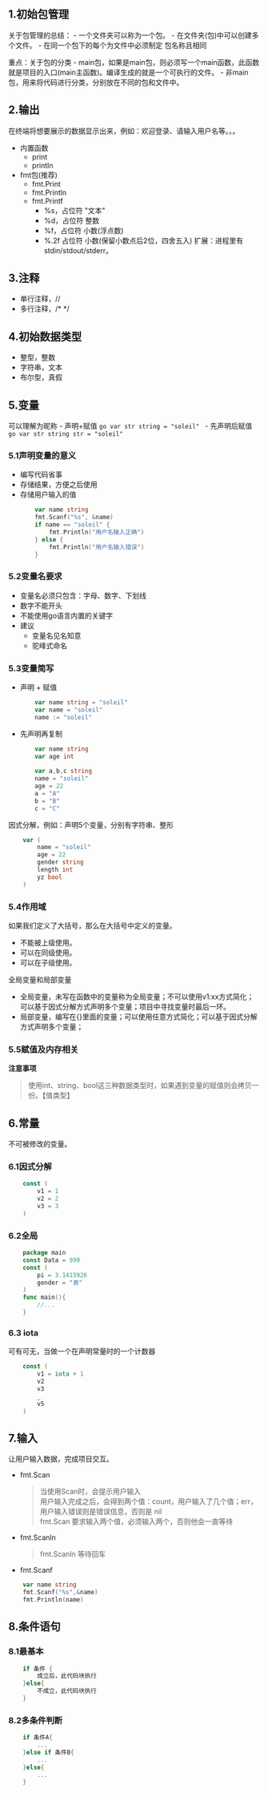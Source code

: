 ## 1.初始包管理
关于包管理的总结：
    - 一个文件夹可以称为一个包。
    - 在文件夹(包)中可以创建多个文件。
    - 在同一个包下的每个为文件中必须制定 包名称且相同

重点：关于包的分类
    - main包，如果是main包，则必须写一个main函数，此函数就是项目的入口(main主函数)。编译生成的就是一个可执行的文件。
    - 非main包，用来将代码进行分类，分别放在不同的包和文件中。

## 2.输出
在终端将想要展示的数据显示出来，例如：欢迎登录、请输入用户名等。。。
- 内置函数
    - print
    - println
- fmt包(推荐)
    - fmt.Print
    - fmt.Println
    - fmt.Printf
        - %s，占位符 "文本"
        - %d，占位符 整数
        - %f，占位符 小数(浮点数)
        - %.2f 占位符 小数(保留小数点后2位，四舍五入)
扩展：进程里有stdin/stdout/stderr。

## 3.注释
- 单行注释，//
- 多行注释，/* */

## 4.初始数据类型
- 整型，整数
- 字符串，文本
- 布尔型，真假

## 5.变量
可以理解为昵称
    - 声明+赋值
    ```go
        var str string = "soleil"
    ```
    - 先声明后赋值
    ```go
        var str string
        str = "soleil"
    ```
### 5.1声明变量的意义
  - 编写代码省事
  - 存储结果，方便之后使用
  - 存储用户输入的值
    ```go
        var name string
        fmt.Scanf("%s", &name)
        if name == "soleil" {
            fmt.Println("用户名输入正确")
        } else {
            fmt.Println("用户名输入错误")
        }
    ```
### 5.2变量名要求
  - 变量名必须只包含：字母、数字、下划线
  - 数字不能开头
  - 不能使用go语言内置的关键字
  - 建议
    - 变量名见名知意
    - 驼峰式命名

### 5.3变量简写
  - 声明 + 赋值
    ```go
        var name string = "soleil"
        var name = "soleil"
        name := "soleil"
    ```
  - 先声明再复制
    ```go
        var name string
        var age int
        
        var a,b,c string
        name = "soleil"
        age = 22
        a = "A"
        b = "B"
        c = "C"

    ```

因式分解，例如：声明5个变量，分别有字符串、整形

```go
    var (
        name = "soleil"
        age = 22
        gender string
        length int
        yz bool
    )
```

### 5.4作用域
如果我们定义了大括号，那么在大括号中定义的变量。
 - 不能被上级使用。
 - 可以在同级使用。
 - 可以在子级使用。

全局变量和局部变量
 - 全局变量，未写在函数中的变量称为全局变量；不可以使用v1:xx方式简化；可以基于因式分解方式声明多个变量；项目中寻找变量时最后一环。
 - 局部变量，编写在{}里面的变量；可以使用任意方式简化；可以基于因式分解方式声明多个变量；

### 5.5赋值及内存相关
**注意事项**
> 使用int、string、bool这三种数据类型时，如果遇到变量的赋值则会拷贝一份。【值类型】

## 6.常量
不可被修改的变量。

### 6.1因式分解
```go
    const (
        v1 = 1
        v2 = 2
        v3 = 3
    )
```
### 6.2全局
```go
    package main
    const Data = 999
    const (
        pi = 3.1415926
        gender = "男"
    )
    func main(){
        //...
    }
```
### 6.3 iota
可有可无，当做一个在声明常量时的一个计数器
```go
    const (
        v1 = iota + 1
        v2 
        v3
        _
        v5
    )
```

## 7.输入
让用户输入数据，完成项目交互。
- fmt.Scan
    > 当使用Scan时，会提示用户输入  
    > 用户输入完成之后，会得到两个值：count，用户输入了几个值；err，用户输入错误则是错误信息，否则是 nil  
    > fmt.Scan 要求输入两个值，必须输入两个，否则他会一直等待
- fmt.Scanln
    > fmt.Scanln 等待回车
- fmt.Scanf

```go
    var name string
    fmt.Scanf("%s",&name)
    fmt.Println(name)
```

## 8.条件语句

### 8.1最基本
```go
    if 条件 {
        成立后，此代码块执行
    }else{
        不成立，此代码块执行
    }
```
### 8.2多条件判断
```go
    if 条件A{
        ...
    }else if 条件B{
        ...
    }else{
        ...
    }
```